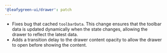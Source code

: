 ```yaml
---
'@leafygreen-ui/drawer': patch
---
```


- Fixes bug that cached `toolbarData`. This change ensures that the toolbar data is updated dynamically when the state changes, allowing the drawer to reflect the latest data.
- Adds a transition delay to the drawer content opacity to allow the drawer to open before showing the content.